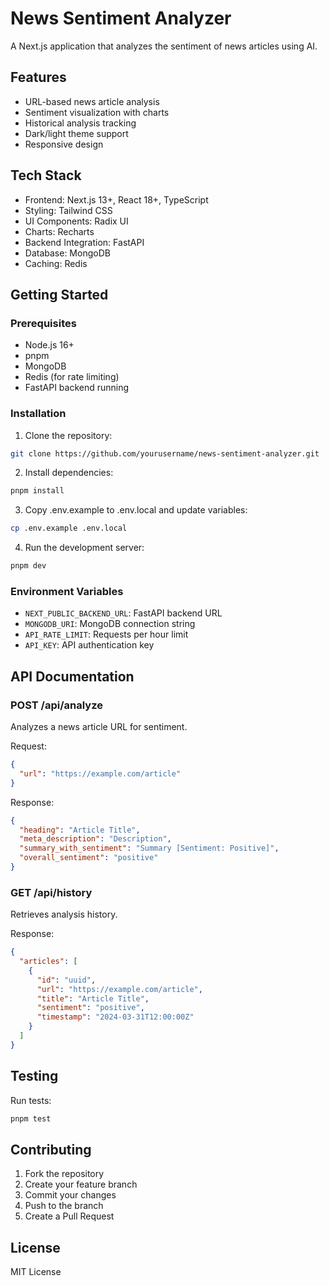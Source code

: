 # News Sentiment Analyzer

A Next.js application that analyzes the sentiment of news articles using AI.

## Features

- URL-based news article analysis
- Sentiment visualization with charts
- Historical analysis tracking
- Dark/light theme support
- Responsive design

## Tech Stack

- Frontend: Next.js 13+, React 18+, TypeScript
- Styling: Tailwind CSS
- UI Components: Radix UI
- Charts: Recharts
- Backend Integration: FastAPI
- Database: MongoDB
- Caching: Redis

## Getting Started

### Prerequisites

- Node.js 16+
- pnpm
- MongoDB
- Redis (for rate limiting)
- FastAPI backend running

### Installation

1. Clone the repository:
```bash
git clone https://github.com/yourusername/news-sentiment-analyzer.git
```

2. Install dependencies:
```bash
pnpm install
```

3. Copy .env.example to .env.local and update variables:
```bash
cp .env.example .env.local
```

4. Run the development server:
```bash
pnpm dev
```

### Environment Variables

- `NEXT_PUBLIC_BACKEND_URL`: FastAPI backend URL
- `MONGODB_URI`: MongoDB connection string
- `API_RATE_LIMIT`: Requests per hour limit
- `API_KEY`: API authentication key

## API Documentation

### POST /api/analyze
Analyzes a news article URL for sentiment.

Request:
```json
{
  "url": "https://example.com/article"
}
```

Response:
```json
{
  "heading": "Article Title",
  "meta_description": "Description",
  "summary_with_sentiment": "Summary [Sentiment: Positive]",
  "overall_sentiment": "positive"
}
```

### GET /api/history
Retrieves analysis history.

Response:
```json
{
  "articles": [
    {
      "id": "uuid",
      "url": "https://example.com/article",
      "title": "Article Title",
      "sentiment": "positive",
      "timestamp": "2024-03-31T12:00:00Z"
    }
  ]
}
```

## Testing

Run tests:
```bash
pnpm test
```

## Contributing

1. Fork the repository
2. Create your feature branch
3. Commit your changes
4. Push to the branch
5. Create a Pull Request

## License

MIT License 
